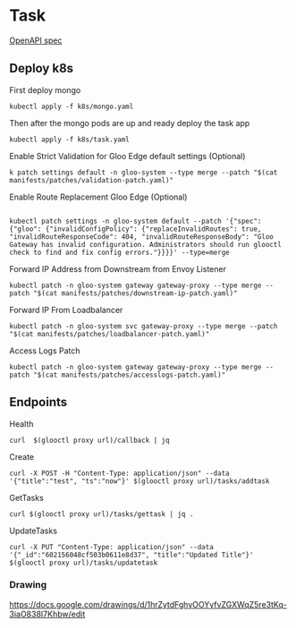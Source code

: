 # Task

[OpenAPI spec](https://gist.githubusercontent.com/cmwylie19/f9a68a6c8b2066bc06c5a2188e4c03c5/raw/0d5d7314e154fd7d1311f9cecb8a444f11bd8887/openapi.yaml)
## Deploy k8s
First deploy mongo
```
kubectl apply -f k8s/mongo.yaml
```

Then after the mongo pods are up and ready deploy the task app
```
kubectl apply -f k8s/task.yaml
```

Enable Strict Validation for Gloo Edge default settings (Optional)
```
k patch settings default -n gloo-system --type merge --patch "$(cat manifests/patches/validation-patch.yaml)"
```

Enable Route Replacement Gloo Edge (Optional)
```

kubectl patch settings -n gloo-system default --patch '{"spec": {"gloo": {"invalidConfigPolicy": {"replaceInvalidRoutes": true, "invalidRouteResponseCode": 404, "invalidRouteResponseBody": "Gloo Gateway has invalid configuration. Administrators should run glooctl check to find and fix config errors."}}}}' --type=merge
```

Forward IP Address from Downstream from Envoy Listener
```
kubectl patch -n gloo-system gateway gateway-proxy --type merge --patch "$(cat manifests/patches/downstream-ip-patch.yaml)"
```

Forward IP From Loadbalancer
```
kubectl patch -n gloo-system svc gateway-proxy --type merge --patch "$(cat manifests/patches/loadbalancer-patch.yaml)" 
```

Access Logs Patch
```
kubectl patch -n gloo-system gateway gateway-proxy --type merge --patch "$(cat manifests/patches/accesslogs-patch.yaml)"
```

## Endpoints

Health
```
curl  $(glooctl proxy url)/callback | jq 
```

Create
```
curl -X POST -H "Content-Type: application/json" --data '{"title":"test", "ts":"now"}' $(glooctl proxy url)/tasks/addtask
```

GetTasks
```
curl $(glooctl proxy url)/tasks/gettask | jq .
```

UpdateTasks
```
curl -X PUT "Content-Type: application/json" --data '{"_id":"602156048cf503b0611e8d37", "title":"Updated Title"}' $(glooctl proxy url)/tasks/updatetask
```

### Drawing
https://docs.google.com/drawings/d/1hrZytdFghyOOYyfvZGXWqZ5re3tKq-3iaO838I7Khbw/edit


